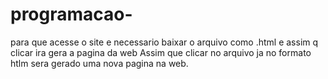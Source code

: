# programacao-
para que acesse o site e necessario baixar o arquivo como .html 
e assim q clicar ira gera a pagina da web
Assim que clicar no arquivo ja no formato htlm sera gerado uma nova pagina na web.

